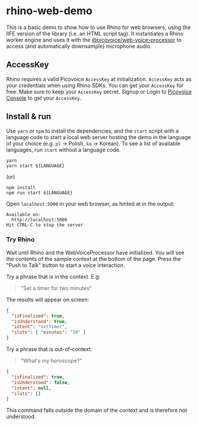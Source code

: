 # rhino-web-demo

This is a basic demo to show how to use Rhino for web browsers, using the IIFE version of the library (i.e. an HTML script tag). It instantiates a Rhino worker engine and uses it with the [@picovoice/web-voice-processor](https://www.npmjs.com/package/@picovoice/web-voice-processor)<!-- markdown-link-check-disable-line --> to access (and automatically downsample) microphone audio.

## AccessKey

Rhino requires a valid Picovoice `AccessKey` at initialization. `AccessKey` acts as your credentials when using Rhino SDKs.
You can get your `AccessKey` for free. Make sure to keep your `AccessKey` secret.
Signup or Login to [Picovoice Console](https://console.picovoice.ai/) to get your `AccessKey`.

## Install & run

Use `yarn` or `npm` to install the dependencies, and the `start` script with a language code
to start a local web server hosting the demo in the language of your choice (e.g. `pl` -> Polish, `ko` -> Korean).
To see a list of available languages, run `start` without a language code.

```console
yarn
yarn start ${LANGUAGE}
```

(or)

```console
npm install
npm run start ${LANGUAGE}
```

Open `localhost:5000` in your web browser, as hinted at in the output:

```console
Available on:
  http://localhost:5000
Hit CTRL-C to stop the server
```

### Try Rhino

Wait until Rhino and the WebVoiceProcessor have initialized. You will see the contents of the sample context at the
bottom of the page. Press the "Push to Talk" button to start a voice interaction.

Try a phrase that is in the context. E.g:

> "Set a timer for two minutes"

The results will appear on screen:

```json
{
  "isFinalized": true,
  "isUnderstood": true,
  "intent": "setTimer",
  "slots": { "minutes": "10" }
}
```

Try a phrase that is out-of-context:

> "What's my horoscope?"

```json
{
  "isFinalized": true,
  "isUnderstood": false,
  "intent": null,
  "slots": {}
}
```

This command falls outside the domain of the context and is therefore not understood.
